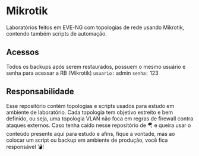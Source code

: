 # Mikrotik
Laboratórios feitos em EVE-NG com topologias de rede usando Mikrotik, contendo também scripts de automação.

## Acessos 
Todos os backups após serem restaurados, possuem o mesmo usuário e senha para acessar a RB (Mikrotik) 
```usuario:``` admin
```senha:``` 123

## Responsabilidade 
Esse repositório contém topologias e scripts usados para estudo em ambiente de laboratório. 
Cada topologia tem objetivo estreito e bem definido, ou seja, uma topologia VLAN não foca em regras
de firewall contra ataques externos. Caso tenha caído nesse reposítório de :parachute: e queira usar o conteúdo presente aqui
para estudo e afins, fique a vontade, mas ao colocar um script ou backup em ambiente de produção, você fica responsável :bomb:! 


